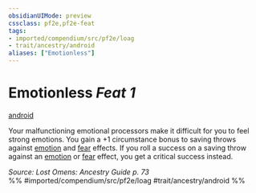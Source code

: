 ```yaml
---
obsidianUIMode: preview
cssclass: pf2e,pf2e-feat
tags:
- imported/compendium/src/pf2e/loag
- trait/ancestry/android
aliases: ["Emotionless"]
---
```

# Emotionless  *Feat 1*  
[android](android-loag.md)  


Your malfunctioning emotional processors make it difficult for you to feel strong emotions. You gain a +1 circumstance bonus to saving throws against [emotion](emotion.md) and [fear](rules/traits/fear.md) effects. If you roll a success on a saving throw against an [emotion](emotion.md) or [fear](rules/traits/fear.md) effect, you get a critical success instead.

*Source: Lost Omens: Ancestry Guide p. 73*  
%% #imported/compendium/src/pf2e/loag #trait/ancestry/android %%